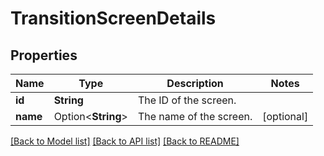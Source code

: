 # TransitionScreenDetails

## Properties

Name | Type | Description | Notes
------------ | ------------- | ------------- | -------------
**id** | **String** | The ID of the screen. | 
**name** | Option<**String**> | The name of the screen. | [optional]

[[Back to Model list]](../README.md#documentation-for-models) [[Back to API list]](../README.md#documentation-for-api-endpoints) [[Back to README]](../README.md)


